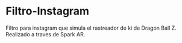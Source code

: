# Filtro-Instagram
Filtro para instagram que simula el rastreador de ki de Dragon Ball Z. Realizado a traves de Spark AR.
